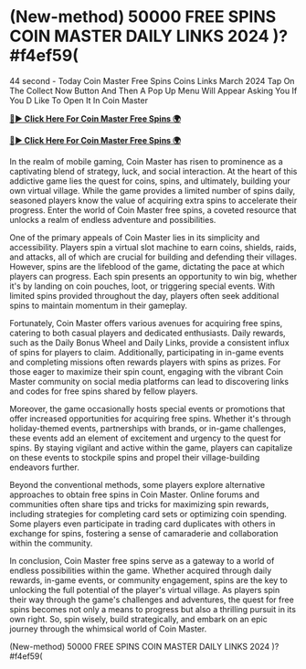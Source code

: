 # (New-method) 50000 FREE SPINS COIN MASTER DAILY LINKS 2024 )?#f4ef59(

44 second - Today Coin Master Free Spins Coins Links March 2024 Tap On The Collect Now Button And Then A Pop Up Menu Will Appear Asking You If You D Like To Open It In Coin Master

[**🔴► Click Here For Coin Master Free Spins 🌍**](https://sur-prize.online/)

[**🔴► Click Here For Coin Master Free Spins 🌍**](https://sur-prize.online/)
 

In the realm of mobile gaming, Coin Master has risen to prominence as a captivating blend of strategy, luck, and social interaction. At the heart of this addictive game lies the quest for coins, spins, and ultimately, building your own virtual village. While the game provides a limited number of spins daily, seasoned players know the value of acquiring extra spins to accelerate their progress. Enter the world of Coin Master free spins, a coveted resource that unlocks a realm of endless adventure and possibilities.

One of the primary appeals of Coin Master lies in its simplicity and accessibility. Players spin a virtual slot machine to earn coins, shields, raids, and attacks, all of which are crucial for building and defending their villages. However, spins are the lifeblood of the game, dictating the pace at which players can progress. Each spin presents an opportunity to win big, whether it's by landing on coin pouches, loot, or triggering special events. With limited spins provided throughout the day, players often seek additional spins to maintain momentum in their gameplay.

Fortunately, Coin Master offers various avenues for acquiring free spins, catering to both casual players and dedicated enthusiasts. Daily rewards, such as the Daily Bonus Wheel and Daily Links, provide a consistent influx of spins for players to claim. Additionally, participating in in-game events and completing missions often rewards players with spins as prizes. For those eager to maximize their spin count, engaging with the vibrant Coin Master community on social media platforms can lead to discovering links and codes for free spins shared by fellow players.

Moreover, the game occasionally hosts special events or promotions that offer increased opportunities for acquiring free spins. Whether it's through holiday-themed events, partnerships with brands, or in-game challenges, these events add an element of excitement and urgency to the quest for spins. By staying vigilant and active within the game, players can capitalize on these events to stockpile spins and propel their village-building endeavors further.

Beyond the conventional methods, some players explore alternative approaches to obtain free spins in Coin Master. Online forums and communities often share tips and tricks for maximizing spin rewards, including strategies for completing card sets or optimizing coin spending. Some players even participate in trading card duplicates with others in exchange for spins, fostering a sense of camaraderie and collaboration within the community.

In conclusion, Coin Master free spins serve as a gateway to a world of endless possibilities within the game. Whether acquired through daily rewards, in-game events, or community engagement, spins are the key to unlocking the full potential of the player's virtual village. As players spin their way through the game's challenges and adventures, the quest for free spins becomes not only a means to progress but also a thrilling pursuit in its own right. So, spin wisely, build strategically, and embark on an epic journey through the whimsical world of Coin Master.

(New-method) 50000 FREE SPINS COIN MASTER DAILY LINKS 2024 )?#f4ef59(
